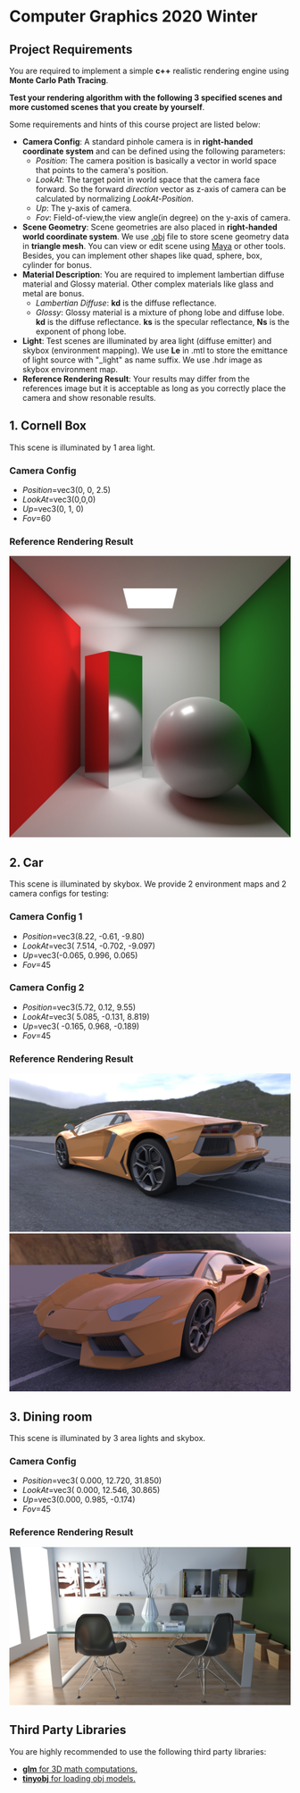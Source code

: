 # Computer Graphics 2020 Winter

## Project Requirements
You are required to implement a simple **c++** realistic rendering engine using **Monte Carlo Path Tracing**. 

**Test your rendering algorithm with the following 3 specified scenes and more customed scenes that you create by yourself**. 

Some requirements and hints of this course project are listed below:
+ **Camera Config**: A standard pinhole camera is in **right-handed coordinate system** and can be defined using the following parameters:
    - *Position*:  The camera position is basically a vector in world space that points to the camera's position.
    - *LookAt*: The target point in world space that the camera face forward. So the forward *direction* vector as z-axis of camera can be calculated by normalizing *LookAt-Position*.
    - *Up*: The y-axis of camera.
    - *Fov*: Field-of-view,the view angle(in degree) on the y-axis of camera.
+ **Scene Geometry**: Scene geometries are also placed in **right-handed world coordinate system**. We use [.obj](https://en.wikipedia.org/wiki/Wavefront_.obj_file) file to store scene geometry data in **triangle mesh**. You can view or edit scene using [Maya](https://www.autodesk.com/products/maya/overview) or other tools.
Besides, you can implement other shapes like quad, sphere, box, cylinder for bonus.
+ **Material Description**: You are required to implement lambertian diffuse material and Glossy material. Other complex materials like glass and metal are bonus. 
    - *Lambertian Diffuse*: **kd** is the diffuse reflectance.
    - *Glossy*: Glossy material is a mixture of phong lobe and diffuse lobe. **kd** is the diffuse reflectance. **ks** is the specular reflectance, **Ns** is the exponent of phong lobe.
+ **Light**: Test scenes are illuminated by area light (diffuse emitter) and skybox (environment mapping). We use **Le** in .mtl to store the emittance of light source with "_light" as name suffix. We use .hdr image as skybox environment map. 
+ **Reference Rendering Result**: Your results may differ from the references image but it is acceptable as long as you correctly place the camera and show resonable results.
## 1. Cornell Box
This scene is illuminated by 1 area light.
### Camera Config
+ *Position*=vec3(0, 0, 2.5) 
+ *LookAt*=vec3(0,0,0)
+ *Up*=vec3(0, 1, 0)
+ *Fov*=60

### Reference Rendering Result
![Cornell Box](./cornellbox_ref.jpg)

## 2. Car
This scene is illuminated by skybox. We provide 2 environment maps and 2 camera configs for testing:
### Camera Config 1
+ *Position*=vec3(8.22, -0.61, -9.80) 
+ *LookAt*=vec3( 7.514,   -0.702,   -9.097)
+ *Up*=vec3(-0.065,    0.996,    0.065)
+ *Fov*=45

### Camera Config 2
+ *Position*=vec3(5.72, 0.12, 9.55) 
+ *LookAt*=vec3( 5.085,   -0.131,    8.819)
+ *Up*=vec3( -0.165,    0.968,   -0.189)
+ *Fov*=45

### Reference Rendering Result
![Room](./car_ref1.jpg)
![Room](./car_ref2.jpg)

## 3. Dining room
This scene is illuminated by 3 area lights and skybox.
### Camera Config
+ *Position*=vec3( 0.000,   12.720,   31.850) 
+ *LookAt*=vec3( 0.000,   12.546,   30.865)
+ *Up*=vec3(0.000,    0.985,   -0.174)
+ *Fov*=45

### Reference Rendering Result
![MIS](./diningroom_ref.jpg)

## Third Party Libraries
You are highly recommended to use the following third party libraries:
+ [**glm** for 3D math computations.](https://github.com/g-truc/glm)
+ [**tinyobj** for loading obj models.](https://github.com/syoyo/tinyobjloader)